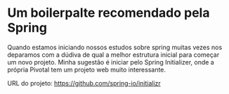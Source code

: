 # Um boilerpalte recomendado pela Spring

Quando estamos iniciando nossos estudos sobre spring muitas vezes nos deparamos com a dúdiva de qual a melhor estrutura inicial para começar um novo projeto. Minha sugestão é iniciar pelo Spring Initializer, onde a própria Pivotal tem um projeto web muito interessante.

URL do projeto:
https://github.com/spring-io/initializr